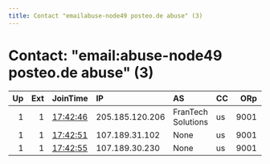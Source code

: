 ```yaml
---
title: Contact "emailabuse-node49 posteo.de abuse" (3)
---
```


# Contact: "email:abuse-node49 posteo.de abuse" (3)

|   Up |   Ext | JoinTime                                                                                            | IP              | AS                 | CC   |   ORp |   Dirp | OS    | Version   | Nickname   |   eFamMembers |
|-----:|------:|:----------------------------------------------------------------------------------------------------|:----------------|:-------------------|:-----|------:|-------:|:------|:----------|:-----------|--------------:|
|    1 |     1 | [17:42:46](https://metrics.torproject.org/rs.html#details/3E596EDACBE91DCA3E7F26F0168C7648822D2A02) | 205.185.120.206 | FranTech Solutions | us   |  9001 |     80 | Linux | 0.4.4.6   | Hydra38    |            29 |
|    1 |     1 | [17:42:51](https://metrics.torproject.org/rs.html#details/E27D3C0FB1E0049BE15B9B53D02905F41B0C0422) | 107.189.31.102  | None               | us   |  9001 |     80 | Linux | 0.4.4.6   | Hydra39    |            29 |
|    1 |     1 | [17:42:55](https://metrics.torproject.org/rs.html#details/B12536F2F1BBFE0B47FAAD0D5D05BFAEC6C2DE9F) | 107.189.30.230  | None               | us   |  9001 |     80 | Linux | 0.4.4.6   | Hydra40    |            29 |
